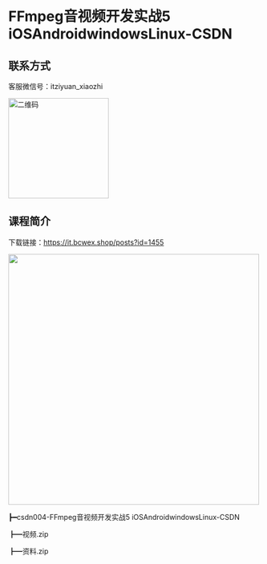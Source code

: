 # FFmpeg音视频开发实战5 iOSAndroidwindowsLinux-CSDN

## 联系方式

客服微信号：itziyuan_xiaozhi

<img src="https://ziyuanyun.oss-cn-guangzhou.aliyuncs.com/common/20240614073449/666b82192834a.jpg" width="200" height="200" alt="二维码">

## 课程简介

下载链接：https://it.bcwex.shop/posts?id=1455

<img src="https://ziyuanyun.oss-cn-guangzhou.aliyuncs.com/yun/20240515153939/664466bbb6086.jpg" width="500" alt="">

  ┣━csdn004-FFmpeg音视频开发实战5 iOSAndroidwindowsLinux-CSDN

 ┣━视频.zip

 ┣━资料.zip

  